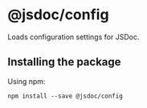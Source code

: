 # @jsdoc/config

Loads configuration settings for JSDoc.

## Installing the package

Using npm:

```shell
npm install --save @jsdoc/config
```
